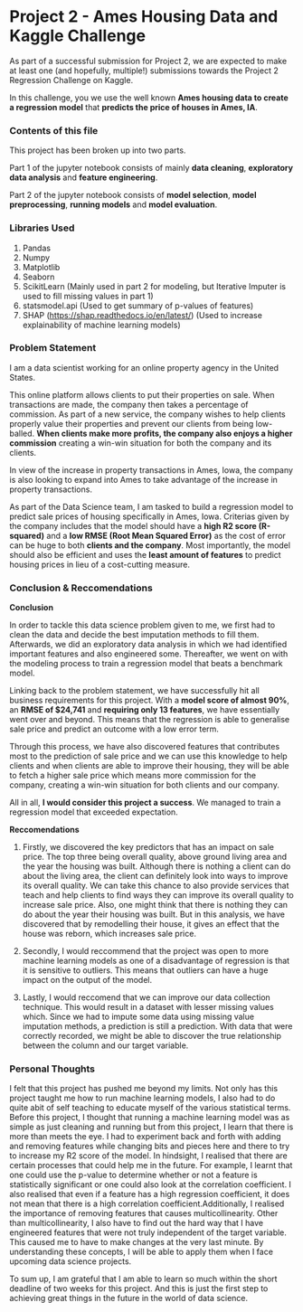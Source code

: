 # Project 2 - Ames Housing Data and Kaggle Challenge

As part of a successful submission for Project 2, we are expected to make at least one (and hopefully, multiple!) submissions towards the Project 2 Regression Challenge on Kaggle.

In this challenge, you we use the well known **Ames housing data to create a regression model** that **predicts the price of houses in Ames, IA**.

### Contents of this file

This project has been broken up into two parts.

Part 1 of the jupyter notebook consists of mainly **data cleaning**, **exploratory data analysis** and **feature engineering**.

Part 2 of the jupyter notebook consists of **model selection**, **model preprocessing**, **running models** and **model evaluation**.


### Libraries Used

1) Pandas
2) Numpy
3) Matplotlib
4) Seaborn 
5) ScikitLearn (Mainly used in part 2 for modeling, but Iterative Imputer is used to fill missing values in part 1)
6) statsmodel.api (Used to get summary of p-values of features)
7) SHAP (https://shap.readthedocs.io/en/latest/) (Used to increase explainability of machine learning models)


### Problem Statement

I am a data scientist working for an online property agency in the United States.  

This online platform allows clients to put their properties on sale. When transactions are made, the company then takes a percentage of commission. As part of a new service, the company wishes to help clients properly value their properties and prevent our clients from being low-balled. **When clients make more profits, the company also enjoys a higher commission** creating a win-win situation for both the company and its clients.  

In view of the increase in property transactions in Ames, Iowa, the company is also looking to expand into Ames to take advantage of the increase in property transactions.

As part of the Data Science team, I am tasked to build a regression model to predict sale prices of housing specifically in Ames, Iowa. Criterias given by the company includes that the model should have a **high R2 score (R-squared)** and a **low RMSE (Root Mean Squared Error)** as the cost of error can be huge to both **clients and the company**. Most importantly, the model should also be efficient and uses the **least amount of features** to predict housing prices in lieu of a cost-cutting measure.

### Conclusion & Reccomendations

**Conclusion**

In order to tackle this data science problem given to me, we first had to clean the data and decide the best imputation methods to fill them. Afterwards, we did an exploratory data analysis in which we had identified important features and also engineered some. Thereafter, we went on with the modeling process to train a regression model that beats a benchmark model.

Linking back to the problem statement, we have successfully hit all business requirements for this project. With a **model score of almost 90%**, an **RMSE of $24,741** and **requiring only 13 features**, we have essentially went over and beyond. This means that the regression is able to generalise sale price and predict an outcome with a low error term.

Through this process, we have also discovered features that contributes most to the prediction of sale price and we can use this knowledge to help clients and when clients are able to improve their housing, they will be able to fetch a higher sale price which means more commission for the company, creating a win-win situation for both clients and our company.

All in all, **I would consider this project a success**. We managed to train a regression model that exceeded expectation.

**Reccomendations**

1) Firstly, we discovered the key predictors that has an impact on sale price. The top three being overall quality, above ground living area and the year the housing was built. Although there is nothing a client can do about the living area, the client can definitely look into ways to improve its overall quality. We can take this chance to also provide services that teach and help clients to find ways they can improve its overall quality to increase sale price. Also, one might think that there is nothing they can do about the year their housing was built. But in this analysis, we have discovered that by remodelling their house, it gives an effect that the house was reborn, which increases sale price.

2) Secondly, I would reccommend that the project was open to more machine learning models as one of a disadvantage of regression is that it is sensitive to outliers. This means that outliers can have a huge impact on the output of the model.

3) Lastly, I would reccomend that we can improve our data collection technique. This would result in a dataset with lesser missing values which. Since we had to impute some data using missing value imputation methods, a prediction is still a prediction. With data that were correctly recorded, we might be able to discover the true relationship between the column and our target variable.

### Personal Thoughts

I felt that this project has pushed me beyond my limits. Not only has this project taught me how to run machine learning models, I also had to do quite abit of self teaching to educate myself of the various statistical terms. Before this project, I thought that running a machine learning model was as simple as just cleaning and running but from this project, I learn that there is more than meets the eye. I had to experiment back and forth with adding and removing features while changing bits and pieces here and there to try to increase my R2 score of the model. In hindsight, I realised that there are certain processes that could help me in the future. For example, I learnt that one could use the p-value to determine whether or not a feature is statistically significant or one could also look at the correlation coefficient. I also realised that even if a feature has a high regression coefficient, it does not mean that there is a high correlation coefficient.Additionally, I realised the importance of removing features that causes multicollinearity. Other than multicollinearity, I also have to find out the hard way that I have engineered features that were not truly independent of the target variable. This caused me to have to make changes at the very last minute. By understanding these concepts, I will be able to apply them when I face upcoming data science projects.

To sum up, I am grateful that I am able to learn so much within the short deadline of two weeks for this project. And this is just the first step to achieving great things in the future in the world of data science. 
